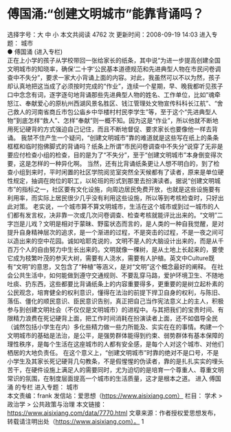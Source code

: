 # 傅国涌:“创建文明城市”能靠背诵吗？

选择字号：大 中 小   本文共阅读 4762 次 更新时间：2008-09-19 14:03
进入专题： 城市  
● 傅国涌 (进入专栏)  
正在上小学的孩子从学校带回一张给家长的纸条，其中说“为进一步提高创建全国文明城市的知晓率，确保‘二十字’公民基本道德规范和先进典型人物在市民问卷调查中不失分”，要求一家大小背诵上面的内容。对此，我虽然可以不以为然，孩子却认真地把这当成了必须按时完成的“作业”，连续一个星期，早、晚我都听见孩子口中念念有词，逐字逐句地背诵那些先进典型人物的姓名、工作单位，比如“魂牵怒江、奉献爱心的原杭州西湖风景名胜区、钱江管理处文物宣传科科长江航”、“舍己救人的河南省商丘市包公庙乡中华楼村村民李学生”等，至于这个“先进典型人物”到底怎样“救人”、怎样“奉献”则一概不知。因为这是“作业”，所以他就不断地用死记硬背的方式强迫自己记住，而且不断地督促、要求家长也要像他一样去背诵。
我禁不住产生一个疑问，“创建文明城市”靠的难道就是这些写在纸上的条条框框和临时抱佛脚式的背诵吗？纸条上所谓“市民问卷调查中不失分”说穿了无非是要应付检查小组的检查，目的是为了“不失分”，至于“创建文明城市”本身倒变得次要，这是怎样的一种异化啊。
当然，还有比背诵纸条更让人想不明白的，到了检查小组到来时，平时闲置的社区学院阅览室突然全天候都有了读者，原来是单位硬性规定，抽调在岗位的职工，以轮班的形式到那里去扮演读者。据说“创建文明城市”的指标之一，社区要有文化设施，向周边居民免费开放，也就是这些设施要有利用率，而实际上居民很少几乎没有利用这些设施，所以等到考核检查时，只好出此对策。
老实说，一个城市算不算文明城市，生活在这个城市或到过一城市的人们都有发言权，决非靠一次或几次问卷调查、检查考核就能评比出来的。“文明”二字岂是儿戏？文明是相对于蒙昧、野蛮状态而言的，是人类的一种自我觉醒，是对提升自身精神层次的追求，是一个渐进的过程，不是突击的过程，不是一夜之间可以造出来的空中花园。诚如哈耶克说的，文明不是人的大脑设计出来的，而是从千百万个人的自由努力中生长出来的。文明就像一棵树，是从土地上长起来的，要使它成为枝繁叶茂的参天大树，需要有人浇水，需要有人护植。英文中Culture既有“文明”的意思，又包含了“种植”等涵义，是对“文明”这个概念最好的阐释。
在社会公共生活中，如何能做到遵守交通规则、不要乱穿马路，爱护环境卫生、不随地吐痰、扔东西，这些都要比背诵纸条上的内容重要得多，更重要的是树立起朴素的公民观念，培育健全的权利意识，懂得在法治的前提下捍卫自身的权利，与陈旧、落伍、僵化的顺民意识、臣民意识告别，真正把自己当作宪法意义上的主人，积极参与到创建文明社会（不仅仅是文明城市）的进程中。与其把我们的宝贵时间、有限精力浪费在死记硬背上面，把工作时间消耗在扮演读者上面，还不如倡导全民（诚然包括小学生在内）多化些精力做一些力所能及、实实在在的事情。构建一个文明城市的基础是法治，是公平，是强势群体能得到约束、弱势群体有基本保障的理性秩序，是每个生活在这座城市的人都有安全感，是每个人对这个城市、对他们栖居的大地负责任。
在这个意义上，“创建文明城市”时靠的绝对不是口号，不是小学生及其家长死记硬背几句教条，不是假惺惺的伪读者，靠的是扎扎实实的埋头苦干，在硬件设施上满足人的需要同时，尤为迫切的是培育一个尊重人、尊重文明常识的氛围，在制度层面提高一个城市的生活质量，这才是根本之道。
进入 傅国涌 的专栏     进入专题： 城市  
本文责编：frank
发信站：爱思想（https://www.aisixiang.com）
栏目： 学术 > 政治学 > 公共政策与治理
本文链接：https://www.aisixiang.com/data/7770.html
文章来源：作者授权爱思想发布，转载请注明出处（https://www.aisixiang.com）。
1